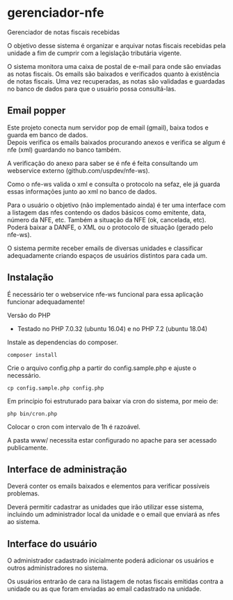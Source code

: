 # gerenciador-nfe
Gerenciador de notas fiscais recebidas

O objetivo desse sistema é organizar e arquivar notas fiscais recebidas pela unidade a fim de cumprir com a legislação tributária vigente.

O sistema monitora uma caixa de postal de e-mail para onde são enviadas as notas fiscais. Os emails são baixados e verificados quanto à existência de notas fiscais. Uma vez recuperadas, as notas são validadas e guardadas no banco de dados para que o usuário possa consultá-las.


## Email popper

Este projeto conecta num servidor pop de email (gmail), baixa todos e guarda em banco de dados.\
Depois verifica os emails baixados procurando anexos e verifica se algum é nfe (xml) guardando no banco também.

A verificação do anexo para saber se é nfe é feita consultando um webservice externo (github.com/uspdev/nfe-ws).

Como o nfe-ws valida o xml e consulta o protocolo na sefaz, ele já guarda essas informações junto ao xml no banco de dados.

Para o usuário o objetivo (não implementado ainda) é ter uma interface com a listagem das nfes contendo os dados básicos como emitente, data, número da NFE, etc. Também a situação da NFE (ok, cancelada, etc). Poderá baixar a DANFE, o XML ou o protocolo de situação (gerado pelo nfe-ws).

O sistema permite receber emails de diversas unidades e classificar adequadamente criando espaços de usuários distintos para cada um.

## Instalação

É necessário ter o webservice nfe-ws funcional para essa aplicação funcionar adequadamente!

Versão do PHP

* Testado no PHP 7.0.32 (ubuntu 16.04) e no PHP 7.2 (ubuntu 18.04)

Instale as dependencias do composer.

    composer install

Crie o arquivo config.php a partir do config.sample.php e ajuste o necessário.
    
    cp config.sample.php config.php

Em princípio foi estruturado para baixar via cron do sistema, por meio de:

    php bin/cron.php
    
Colocar o cron com intervalo de 1h é razoável.

A pasta www/ necessita estar configurado no apache para ser acessado publicamente.

## Interface de administração

Deverá conter os emails baixados e elementos para verificar possíveis problemas.

Deverá permitir cadastrar as unidades que irão utilizar esse sistema, incluindo um administrador local da unidade e o email que enviará as nfes ao sistema.

## Interface do usuário

O administrador cadastrado inicialmente poderá adicionar os usuários e outros administradores no sistema.

Os usuários entrarão de cara na listagem de notas fiscais emitidas contra a unidade ou as que foram enviadas ao email cadastrado na unidade.